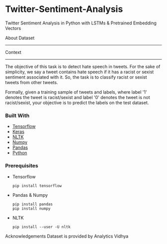 # Twitter-Sentiment-Analysis
Twitter Sentiment Analysis in Python with LSTMs &amp; Pretrained Embedding Vectors

About Dataset <hr>
Context <hr>
The objective of this task is to detect hate speech in tweets. For the sake of simplicity, we say a tweet contains hate speech if it has a racist or sexist sentiment associated with it. So, the task is to classify racist or sexist tweets from other tweets.

Formally, given a training sample of tweets and labels, where label '1' denotes the tweet is racist/sexist and label '0' denotes the tweet is not racist/sexist, your objective is to predict the labels on the test dataset.

### Built With

* [Tensorflow](https://www.tensorflow.org/)
* [Keras](https://keras.io/)
* [NLTK](https://www.nltk.org/)
* [Numpy](https://numpy.org/)
* [Pandas](https://pandas.pydata.org/)
* [Python](https://www.python.org/)

### Prerequisites

* Tensorflow
  ```sh
  pip install tensorflow
  ```

* Pandas & Numpy
  ```
  pip install pandas
  pip install numpy
  ```
* NLTK
  ```
  pip install --user -U nltk
  ```
Acknowledgements
Dataset is provided by Analytics Vidhya

